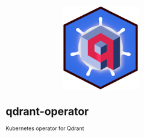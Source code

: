 <p style="text-align:center;" align="center">
  <img src="logo.png" width="200"/></a>  
</p>

# qdrant-operator
Kubernetes operator for Qdrant
